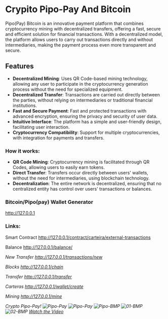 # Crypito Pipo-Pay And Bitcoin

Pipo(Pay) Bitcoin is an innovative payment platform that combines cryptocurrency mining with decentralized transfers, offering a fast, secure and efficient solution for financial transactions. With a decentralized model, the platform allows users to carry out transactions directly and without intermediaries, making the payment process even more transparent and secure.

## Features

- **Decentralized Mining**: Uses QR Code-based mining technology, allowing any user to participate in the cryptocurrency generation process without the need for specialized equipment.
- **Decentralized Transfer**: Transactions are carried out directly between the parties, without relying on intermediaries or traditional financial institutions.
- **Fast and Secure Payment**: Fast and protected transactions with advanced encryption, ensuring the privacy and security of user data.
- **Intuitive Interface**: The platform has a simple and user-friendly design, facilitating user interaction.
- **Cryptocurrency Compatibility**: Support for multiple cryptocurrencies, with integration for payments and transfers.

### How it works:
- **QR Code Mining**: Cryptocurrency mining is facilitated through QR Codes, allowing users to easily earn tokens.
- **Direct Transfer**: Transfers occur directly between users' wallets, without the need for intermediaries, using blockchain technology.
- **Decentralization**: The entire network is decentralized, ensuring that no centralized entity has control over users' transactions or balances.

### Bitcoin/Pipo(pay) Wallet Generator
http://127.0.0.1

### Links:
Smart Contract
http://127.0.0.1/contract/carteira/external-transactions

Balance
http://127.0.0.1/balance/<address>

New Transfer
http://127.0.0.1/transactions/new

Blocks
http://127.0.0.1/chain

Transfer
http://127.0.0.1/transfer

Carteras
http://127.0.0.1/wallet/create

Mining
http://127.0.0.1/mine

Crypto Pipo-Pay!
![Pipo-Pay](https://github.com/Pipo-Pay/crypito/raw/main/Pipo-(pay).jpg)
![Pipo-Pay](https://github.com/Pipo-Pay/crypito/blob/main/Wallet.jpg)
![Pipo-BMP](https://github.com/Pipo-Pay/crypito/raw/main/pipo.bmp)
![01-BMP](https://github.com/Pipo-Pay/crypito/raw/main/01.bmp)
![02-BMP](https://github.com/Pipo-Pay/crypito/raw/main/02.bmp)
[Watch the Video](https://github.com/Pipo-Pay/crypito/raw/main/video.mp4)

